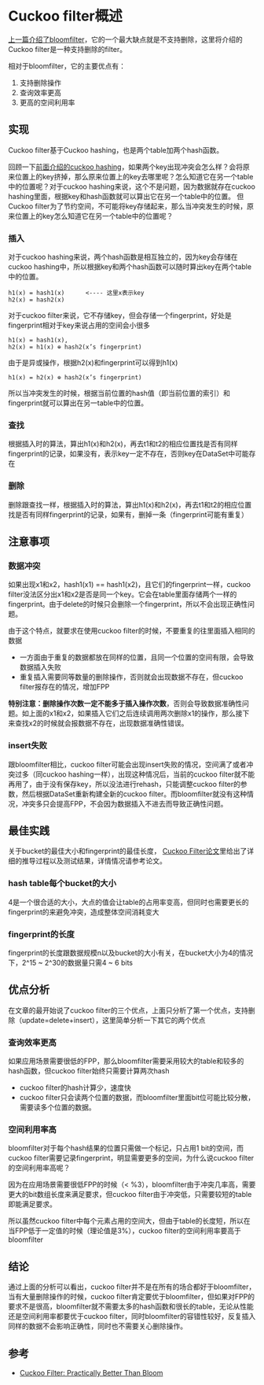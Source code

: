 # Cuckoo filter概述

[上一篇介绍了bloomfilter](002_bloomfilter.md)，它的一个最大缺点就是不支持删除，这里将介绍的Cuckoo filter是一种支持删除的filter。

相对于bloomfilter，它的主要优点有：

1. 支持删除操作
2. 查询效率更高   
3. 更高的空间利用率 

## 实现

Cuckoo filter基于Cuckoo hashing，也是两个table加两个hash函数。

回顾一下[前面介绍的cuckoo hashing](001_cuckoo_hashing.md)，如果两个key出现冲突会怎么样？会将原来位置上的key挤掉，那么原来位置上的key去哪里呢？怎么知道它在另一个table中的位置呢？对于cuckoo hashing来说，这个不是问题，因为数据就存在cuckoo hashing里面，根据key和hash函数就可以算出它在另一个table中的位置。 但Cuckoo filter为了节约空间，不可能将key存储起来，那么当冲突发生的时候，原来位置上的key怎么知道它在另一个table中的位置呢？

### 插入

对于cuckoo hashing来说，两个hash函数是相互独立的，因为key会存储在cuckoo hashing中，所以根据key和两个hash函数可以随时算出key在两个table中的位置。
```
h1(x) = hash1(x)      <---- 这里x表示key
h2(x) = hash2(x)
```

对于cuckoo filter来说，它不存储key，但会存储一个fingerprint，好处是fingerprint相对于key来说占用的空间会小很多
```
h1(x) = hash1(x),
h2(x) = h1(x) ⊕ hash2(x’s fingerprint)
```

由于是异或操作，根据h2(x)和fingerprint可以得到h1(x)
```
h1(x) = h2(x) ⊕ hash2(x’s fingerprint)
```

所以当冲突发生的时候，根据当前位置的hash值（即当前位置的索引）和fingerprint就可以算出在另一table中的位置。

### 查找

根据插入时的算法，算出h1(x)和h2(x)，再去t1和t2的相应位置找是否有同样fingerprint的记录，如果没有，表示key一定不存在，否则key在DataSet中可能存在

### 删除

删除跟查找一样，根据插入时的算法，算出h1(x)和h2(x)，再去t1和t2的相应位置找是否有同样fingerprint的记录，如果有，删掉一条（fingerprint可能有重复）

## 注意事项

### 数据冲突

如果出现x1和x2，hash1(x1) == hash1(x2)，且它们的fingerprint一样，cuckoo filter没法区分出x1和x2是否是同一个key。它会在table里面存储两个一样的fingerprint。由于delete的时候只会删除一个fingerprint，所以不会出现正确性问题。

由于这个特点，就要求在使用cuckoo filter的时候，不要重复的往里面插入相同的数据

* 一方面由于重复的数据都放在同样的位置，且同一个位置的空间有限，会导致数据插入失败
* 重复插入需要同等数量的删除操作，否则就会出现数据不存在，但cuckoo filter报存在的情况，增加FPP

**特别注意：删除操作次数一定不能多于插入操作次数**，否则会导致数据准确性问题。如上面的x1和x2，如果插入它们之后连续调用两次删除x1的操作，那么接下来查找x2的时候就会报数据不存在，出现数据准确性错误。

### insert失败

跟bloomfilter相比，cuckoo filter可能会出现insert失败的情况，空间满了或者冲突过多（同cuckoo hashing一样），出现这种情况后，当前的cuckoo filter就不能再用了，由于没有保存key，所以没法进行rehash，只能调整cuckoo filter的参数，然后根据DataSet重新构建全新的cuckoo filter。而bloomfilter就没有这种情况，冲突多只会提高FPP，不会因为数据插入不进去而导致正确性问题。

## 最佳实践

关于bucket的最佳大小和fingerprint的最佳长度， [Cuckoo Filter论文](https://www.cs.cmu.edu/~dga/papers/cuckoo-conext2014.pdf)里给出了详细的推导过程以及测试结果，详情情况请参考论文。

### hash table每个bucket的大小

4是一个很合适的大小，大点的值会让table的占用率变高，但同时也需要更长的fingerprint的来避免冲突，造成整体空间消耗变大

### fingerprint的长度

fingerprint的长度跟数据规模n以及bucket的大小有关，在bucket大小为4的情况下，2^15 ~ 2^30的数据量只需4 ~ 6 bits

## 优点分析

在文章的最开始说了cuckoo filter的三个优点，上面只分析了第一个优点，支持删除（update=delete+insert），这里简单分析一下其它的两个优点

### 查询效率更高 

如果应用场景需要很低的FPP，那么bloomfilter需要采用较大的table和较多的hash函数，但cuckoo filter始终只需要计算两次hash

* cuckoo filter的hash计算少，速度快
* cuckoo filter只会读两个位置的数据，而bloomfilter里面bit位可能比较分散，需要读多个位置的数据。

### 空间利用率高

bloomfilter对于每个hash结果的位置只需做一个标记，只占用1 bit的空间，而cuckoo filter需要记录fingerprint，明显需要更多的空间，为什么说cuckoo filter的空间利用率高呢？

因为在应用场景需要很低FPP的时候（< %3），bloomfilter由于冲突几率高，需要更大的bit数组长度来满足要求，但cuckoo filter由于冲突低，只需要较短的table即能满足要求。

所以虽然cuckoo filter中每个元素占用的空间大，但由于table的长度短，所以在当FPP低于一定值的时候（理论值是3%），cuckoo filter的空间利用率要高于bloomfilter

## 结论

通过上面的分析可以看出，cuckoo filter并不是在所有的场合都好于bloomfilter，当有大量删除操作的时候，cuckoo filter肯定要优于bloomfilter，但如果对FPP的要求不是很高，bloomfilter就不需要太多的hash函数和很长的table，无论从性能还是空间利用率都要优于cuckoo filter，同时bloomfilter的容错性较好，反复插入同样的数据不会影响正确性，同时也不需要关心删除操作。

## 参考

* [Cuckoo Filter: Practically Better Than Bloom](https://www.cs.cmu.edu/~dga/papers/cuckoo-conext2014.pdf)
    